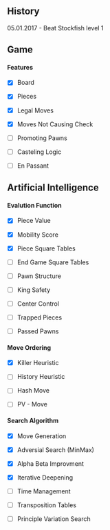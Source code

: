## History

05.01.2017 - Beat Stockfish level 1


## Game
#### Features
- [x] Board
- [x] Pieces
- [x] Legal Moves
- [x] Moves Not Causing Check
- [ ] Promoting Pawns
- [ ] Casteling Logic
- [ ] En Passant


## Artificial Intelligence
#### Evalution Function
- [x] Piece Value
- [x] Mobility Score
- [x] Piece Square Tables
- [ ] End Game Square Tables
- [ ] Pawn Structure
- [ ] King Safety
- [ ] Center Control
- [ ] Trapped Pieces 
- [ ] Passed Pawns


#### Move Ordering
- [x] Killer Heuristic
- [ ] History Heuristic
- [ ] Hash Move
- [ ] PV - Move


#### Search Algorithm 
- [x] Move Generation
- [x] Adversial Search (MinMax)
- [x] Alpha Beta Improvment
- [x] Iterative Deepening
- [ ] Time Management
- [ ] Transposition Tables
- [ ] Principle Variation Search




